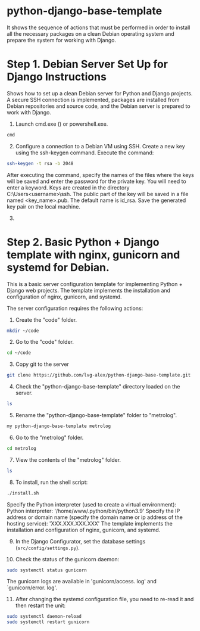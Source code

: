 # python-django-base-template

It shows the sequence of actions that must be performed in order to install all the necessary packages on a clean Debian operating system and prepare the system for working with Django.

# Step 1. Debian Server Set Up for Django Instructions
Shows how to set up a clean Debian server for Python and Django projects. A secure SSH connection is implemented, packages are installed from Debian repositories and source code, and the Debian server is prepared to work with Django.

1. Launch cmd.exe () or powershell.exe.
```bash
cmd
```

2. Configure a connection to a Debian VM using SSH. Create a new key using the ssh-keygen command. Execute the command:
```bash
ssh-keygen -t rsa -b 2048
```
After executing the command, specify the names of the files where the keys will be saved and enter the password for the private key. You will need to enter a keyword.
Keys are created in the directory C:\Users\<username>\ssh\. The public part of the key will be saved in a file named <key_name>.pub. The default name is id_rsa.
Save the generated key pair on the local machine.

3. 


# Step 2. Basic Python + Django template with nginx, gunicorn and systemd for Debian.

This is a basic server configuration template for implementing Python + Django web projects. The template implements the installation and configuration of nginx, gunicorn, and systemd.

The server configuration requires the following actions:
1. Create the "code" folder.
```bash
mkdir ~/code
```

2. Go to the "code" folder.
```bash
cd ~/code
```

3. Сopy git to the server
```bash
git clone https://github.com/lvg-alex/python-django-base-template.git
```
4. Check the "python-django-base-template" directory loaded on the server.
```bash
ls
```

5. Rename the "python-django-base-template" folder to "metrolog".
```bash
my python-django-base-template metrolog
```

6. Go to the "metrolog" folder.
```bash
cd metrolog
```

7. View the contents of the "metrolog" folder.
```bash
ls
```

8. To install, run the shell script:
```bash
./install.sh
```
Specify the Python interpreter (used to create a virtual environment):
    Python interpreter: '/home/www/.python/bin/python3.9'
Specify the IP address or domain name (specify the domain name or ip address of the hosting service):
    'XXX.XXX.XXX.XXX'
The template implements the installation and configuration of nginx, gunicorn, and systemd.

9. In the Django Configurator, set the database settings (`src/config/settings.py`).

10. Check the status of the gunicorn daemon:
```bash
sudo systemctl status gunicorn
```
The gunicorn logs are available in 'gunicorn/access. log' and `gunicorn/error. log'.

11. After changing the systemd configuration file, you need to re-read it and then restart the unit:
```bash
sudo systemctl daemon-reload
sudo systemctl restart gunicorn
```
